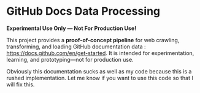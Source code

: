 # GitHub Docs Data Processing
**Experimental Use Only — Not For Production Use!**

This project provides a **proof-of-concept pipeline** for web crawling, transforming, and loading GitHub documentation data : https://docs.github.com/en/get-started. It is intended for experimentation, learning, and prototyping—not for production use.

Obviously this documentation sucks as well as my code because this is a rushed implementation. Let me know if you want to use this code so that I will fix this.
